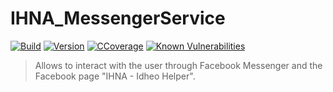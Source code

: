 # IHNA_MessengerService
[![Build](https://github.com/CorentinBacconnais/IHNA-MessengerService/workflows/CI%2FCD/badge.svg)](https://github.com/CorentinBacconnais/IHNA-MessengerService/actions)
[![Version](https://img.shields.io/github/v/tag/CorentinBacconnais/IHNA-MessengerService)](https://img.shields.io/github/v/tag/CorentinBacconnais/IHNA-MessengerService)
[![CCoverage](https://img.shields.io/codecov/c/github/CorentinBacconnais/IHNA-MessengerService.svg?style=flat-square)](https://codecov.io/gh/CorentinBacconnais/IHNA-MessengerService)
[![Known Vulnerabilities](https://snyk.io/test/github/CorentinBacconnais/IHNA-MessengerService/badge.svg)](https://snyk.io/test/github/CorentinBacconnais/IHNA-MessengerService)

> Allows to interact with the user through Facebook Messenger and the Facebook page "IHNA - Idheo Helper".
